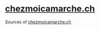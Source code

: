 # [chezmoicamarche.ch](https://chezmoicamarche.ch)
Sources of [chezmoicamarche.ch](https://chezmoicamarche.ch)
